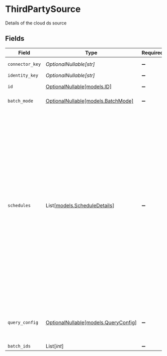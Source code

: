 # ThirdPartySource

Details of the cloud ds source


## Fields

| Field                                                                                                                                                                                                                                                                                                                                                                                                                                       | Type                                                                                                                                                                                                                                                                                                                                                                                                                                        | Required                                                                                                                                                                                                                                                                                                                                                                                                                                    | Description                                                                                                                                                                                                                                                                                                                                                                                                                                 | Example                                                                                                                                                                                                                                                                                                                                                                                                                                     |
| ------------------------------------------------------------------------------------------------------------------------------------------------------------------------------------------------------------------------------------------------------------------------------------------------------------------------------------------------------------------------------------------------------------------------------------------- | ------------------------------------------------------------------------------------------------------------------------------------------------------------------------------------------------------------------------------------------------------------------------------------------------------------------------------------------------------------------------------------------------------------------------------------------- | ------------------------------------------------------------------------------------------------------------------------------------------------------------------------------------------------------------------------------------------------------------------------------------------------------------------------------------------------------------------------------------------------------------------------------------------- | ------------------------------------------------------------------------------------------------------------------------------------------------------------------------------------------------------------------------------------------------------------------------------------------------------------------------------------------------------------------------------------------------------------------------------------------- | ------------------------------------------------------------------------------------------------------------------------------------------------------------------------------------------------------------------------------------------------------------------------------------------------------------------------------------------------------------------------------------------------------------------------------------------- |
| `connector_key`                                                                                                                                                                                                                                                                                                                                                                                                                             | *OptionalNullable[str]*                                                                                                                                                                                                                                                                                                                                                                                                                     | :heavy_minus_sign:                                                                                                                                                                                                                                                                                                                                                                                                                          | Connector Key                                                                                                                                                                                                                                                                                                                                                                                                                               | connector_key                                                                                                                                                                                                                                                                                                                                                                                                                               |
| `identity_key`                                                                                                                                                                                                                                                                                                                                                                                                                              | *OptionalNullable[str]*                                                                                                                                                                                                                                                                                                                                                                                                                     | :heavy_minus_sign:                                                                                                                                                                                                                                                                                                                                                                                                                          | Identity Key                                                                                                                                                                                                                                                                                                                                                                                                                                | identity_key                                                                                                                                                                                                                                                                                                                                                                                                                                |
| `id`                                                                                                                                                                                                                                                                                                                                                                                                                                        | [OptionalNullable[models.ID]](../models/id.md)                                                                                                                                                                                                                                                                                                                                                                                              | :heavy_minus_sign:                                                                                                                                                                                                                                                                                                                                                                                                                          | Datasource Config Key                                                                                                                                                                                                                                                                                                                                                                                                                       | 1                                                                                                                                                                                                                                                                                                                                                                                                                                           |
| `batch_mode`                                                                                                                                                                                                                                                                                                                                                                                                                                | [OptionalNullable[models.BatchMode]](../models/batchmode.md)                                                                                                                                                                                                                                                                                                                                                                                | :heavy_minus_sign:                                                                                                                                                                                                                                                                                                                                                                                                                          | Batch Mode                                                                                                                                                                                                                                                                                                                                                                                                                                  | replace                                                                                                                                                                                                                                                                                                                                                                                                                                     |
| `schedules`                                                                                                                                                                                                                                                                                                                                                                                                                                 | List[[models.ScheduleDetails](../models/scheduledetails.md)]                                                                                                                                                                                                                                                                                                                                                                                | :heavy_minus_sign:                                                                                                                                                                                                                                                                                                                                                                                                                          | Schedules                                                                                                                                                                                                                                                                                                                                                                                                                                   | {<br/>"id": 1,<br/>"rrule": {<br/>"interval": 1,<br/>"frequency": "daily",<br/>"start_at": "2024-02-04T14:48:41.532945Z",<br/>"until": "2024-02-04T14:45:41.532945Z",<br/>"by_month_day": [<br/>1<br/>],<br/>"by_week_day": [<br/>"mo"<br/>]<br/>},<br/>"job": "job",<br/>"status": "status",<br/>"job_status": "job_status",<br/>"refresh_schedule": "refresh_schedule",<br/>"next_data_pull": "2024-02-04T14:46:41.532945Z",<br/>"last_datapull": "2024-02-04T14:47:41.532945Z",<br/>"warning_reason": "warning_reason"<br/>} |
| `query_config`                                                                                                                                                                                                                                                                                                                                                                                                                              | [OptionalNullable[models.QueryConfig]](../models/queryconfig.md)                                                                                                                                                                                                                                                                                                                                                                            | :heavy_minus_sign:                                                                                                                                                                                                                                                                                                                                                                                                                          | Query Config                                                                                                                                                                                                                                                                                                                                                                                                                                | {<br/>"table": "test",<br/>"query": "select * from test",<br/>"profile": "default"<br/>}                                                                                                                                                                                                                                                                                                                                                    |
| `batch_ids`                                                                                                                                                                                                                                                                                                                                                                                                                                 | List[*int*]                                                                                                                                                                                                                                                                                                                                                                                                                                 | :heavy_minus_sign:                                                                                                                                                                                                                                                                                                                                                                                                                          | Batch IDs                                                                                                                                                                                                                                                                                                                                                                                                                                   | 1                                                                                                                                                                                                                                                                                                                                                                                                                                           |